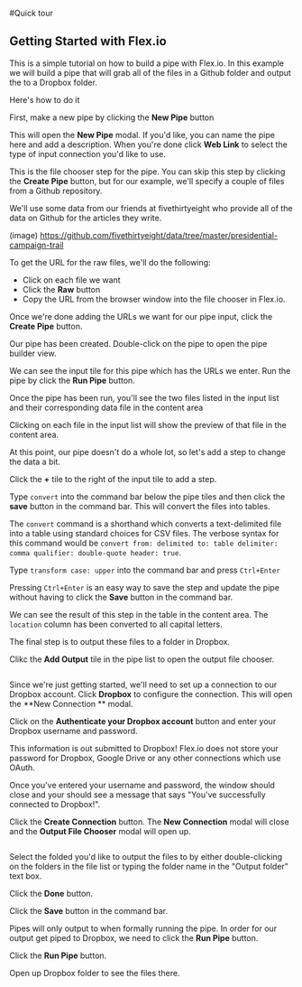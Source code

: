 #Quick tour

## Getting Started with Flex.io

This is a simple tutorial on how to build a pipe with Flex.io. In this example we will build a pipe that will grab all of the files in a Github folder and output the to a Dropbox folder.

Here's how to do it

First, make a new pipe by clicking the **New Pipe** button

<insert image of new pipe modal>

This will open the **New Pipe** modal. If you'd like, you can name the pipe here and add a description. When you're done click **Web Link** to select the type of input connection you'd like to use.

<insert image of the next step: file chooser>

This is the file chooser step for the pipe. You can skip this step by clicking the **Create Pipe** button, but for our example, we'll specify a couple of files from a Github repository.

We'll use some data from our friends at fivethirtyeight who provide all of the data on Github for the articles they write.

(image)
https://github.com/fivethirtyeight/data/tree/master/presidential-campaign-trail

To get the URL for the raw files, we'll do the following:
  * Click on each file we want
  * Click the **Raw** button
  * Copy the URL from the browser window into the file chooser in Flex.io.

Once we're done adding the URLs we want for our pipe input, click the **Create Pipe** button.

Our pipe has been created. Double-click on the pipe to open the pipe builder view.

<insert image of pipe builder>

We can see the input tile for this pipe which has the URLs we enter. Run the pipe by click the **Run Pipe** button.

Once the pipe has been run, you'll see the two files listed in the input list and their corresponding data file in the content area

Clicking on each file in the input list will show the preview of that file in the content area.

At this point, our pipe doesn't do a whole lot, so let's add a step to change the data a bit.

Click the **+** tile to the right of the input tile to add a step.

Type `convert` into the command bar below the pipe tiles and then click the **save** button in the command bar. This will convert the files into tables.

<aside class="notice">
The <code>convert</code> command is a shorthand which converts a text-delimited file into a table using standard choices for CSV files. The verbose syntax for this command would be <code>convert from: delimited to: table delimiter: comma qualifier: double-quote header: true</code>.
</aside>

Type `transform case: upper` into the command bar and press <code>Ctrl+Enter</code>

<aside class="notice">
Pressing <code>Ctrl+Enter</code> is an easy way to save the step and update the pipe without having to click the <b>Save</b> button in the command bar.
</aside>

<image of table with transform column highlighted>

We can see the result of this step in the table in the content area. The `location` column has been converted to all capital letters.

The final step is to output these files to a folder in Dropbox.

Clikc the **Add Output** tile in the pipe list to open the output file chooser.

<image of output file chooser>

Since we're just getting started, we'll need to set up a connection to our Dropbox account. Click **Dropbox** to configure the connection. This will open the **New Connection ** modal.

Click on the **Authenticate your Dropbox account** button and enter your Dropbox username and password.

<aside class="notice">
This information is out submitted to Dropbox! Flex.io does not store your password for Dropbox, Google Drive or any other connections which use OAuth.
</aside>

Once you've entered your username and password, the window should close and your should see a message that says "You've successfully connected to Dropbox!".

Click the **Create Connection** button. The **New Connection** modal will close and the **Output File Chooser** modal will open up.

<image of output folder chooser>

Select the folded you'd like to output the files to by either double-clicking on the folders in the file list or typing the folder name in the "Output folder" text box.

Click the **Done** button.

Click the **Save** button in the command bar.

<aside class="notice">
Pipes will only output to when formally running the pipe. In order for our output get piped to Dropbox, we need to click the <b>Run Pipe</b> button.
</aside>

Click the **Run Pipe** button.

Open up Dropbox folder to see the files there.